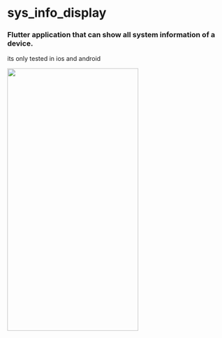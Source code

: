 # sys_info_display
### Flutter application that can show all system information of a device.
its only tested in ios and android

<img src="https://user-images.githubusercontent.com/54473532/128879730-ade7715b-7736-43b6-952f-81fcd3855fee.png " width="300" height="600">
